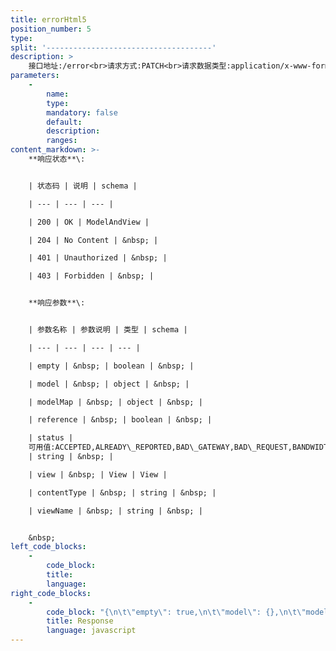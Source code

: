 ```yaml
---
title: errorHtml5
position_number: 5
type:
split: '-------------------------------------'
description: >
    接口地址:/error<br>请求方式:PATCH<br>请求数据类型:application/x-www-form-urlencoded<br>响应数据类型:*/*
parameters:
    -
        name:
        type:
        mandatory: false
        default:
        description:
        ranges:
content_markdown: >-
    **响应状态**\:


    | 状态码 | 说明 | schema |

    | --- | --- | --- |

    | 200 | OK | ModelAndView |

    | 204 | No Content | &nbsp; |

    | 401 | Unauthorized | &nbsp; |

    | 403 | Forbidden | &nbsp; |


    **响应参数**\:


    | 参数名称 | 参数说明 | 类型 | schema |

    | --- | --- | --- | --- |

    | empty | &nbsp; | boolean | &nbsp; |

    | model | &nbsp; | object | &nbsp; |

    | modelMap | &nbsp; | object | &nbsp; |

    | reference | &nbsp; | boolean | &nbsp; |

    | status |
    可用值:ACCEPTED,ALREADY\_REPORTED,BAD\_GATEWAY,BAD\_REQUEST,BANDWIDTH\_LIMIT\_EXCEEDED,CHECKPOINT,CONFLICT,CONTINUE,CREATED,DESTINATION\_LOCKED,EXPECTATION\_FAILED,FAILED\_DEPENDENCY,FORBIDDEN,FOUND,GATEWAY\_TIMEOUT,GONE,HTTP\_VERSION\_NOT\_SUPPORTED,IM\_USED,INSUFFICIENT\_SPACE\_ON\_RESOURCE,INSUFFICIENT\_STORAGE,INTERNAL\_SERVER\_ERROR,I\_AM\_A\_TEAPOT,LENGTH\_REQUIRED,LOCKED,LOOP\_DETECTED,METHOD\_FAILURE,METHOD\_NOT\_ALLOWED,MOVED\_PERMANENTLY,MOVED\_TEMPORARILY,MULTIPLE\_CHOICES,MULTI\_STATUS,NETWORK\_AUTHENTICATION\_REQUIRED,NON\_AUTHORITATIVE\_INFORMATION,NOT\_ACCEPTABLE,NOT\_EXTENDED,NOT\_FOUND,NOT\_IMPLEMENTED,NOT\_MODIFIED,NO\_CONTENT,OK,PARTIAL\_CONTENT,PAYLOAD\_TOO\_LARGE,PAYMENT\_REQUIRED,PERMANENT\_REDIRECT,PRECONDITION\_FAILED,PRECONDITION\_REQUIRED,PROCESSING,PROXY\_AUTHENTICATION\_REQUIRED,REQUESTED\_RANGE\_NOT\_SATISFIABLE,REQUEST\_ENTITY\_TOO\_LARGE,REQUEST\_HEADER\_FIELDS\_TOO\_LARGE,REQUEST\_TIMEOUT,REQUEST\_URI\_TOO\_LONG,RESET\_CONTENT,SEE\_OTHER,SERVICE\_UNAVAILABLE,SWITCHING\_PROTOCOLS,TEMPORARY\_REDIRECT,TOO\_EARLY,TOO\_MANY\_REQUESTS,UNAUTHORIZED,UNAVAILABLE\_FOR\_LEGAL\_REASONS,UNPROCESSABLE\_ENTITY,UNSUPPORTED\_MEDIA\_TYPE,UPGRADE\_REQUIRED,URI\_TOO\_LONG,USE\_PROXY,VARIANT\_ALSO\_NEGOTIATES
    | string | &nbsp; |

    | view | &nbsp; | View | View |

    | contentType | &nbsp; | string | &nbsp; |

    | viewName | &nbsp; | string | &nbsp; |


    &nbsp;
left_code_blocks:
    -
        code_block:
        title:
        language:
right_code_blocks:
    -
        code_block: "{\n\t\"empty\": true,\n\t\"model\": {},\n\t\"modelMap\": {},\n\t\"reference\": true,\n\t\"status\": \"\",\n\t\"view\": {\n\t\t\"contentType\": \"\"\n\t},\n\t\"viewName\": \"\"\n}"
        title: Response
        language: javascript
---
```

